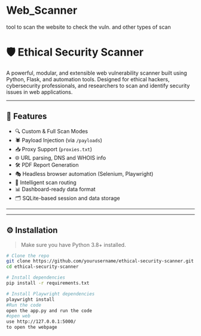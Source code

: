 # Web_Scanner
tool to scan the website to check the vuln. and other types of scan 
# 🛡️ Ethical Security Scanner

A powerful, modular, and extensible web vulnerability scanner built using Python, Flask, and automation tools. Designed for ethical hackers, cybersecurity professionals, and researchers to scan and identify security issues in web applications.



---

## 🚀 Features

- 🔍 Custom & Full Scan Modes
- 🕷️ Payload Injection (via `/payloads`)
- 📥 Proxy Support (`proxies.txt`)
- 🌐 URL parsing, DNS and WHOIS info
- 🛠️ PDF Report Generation
- 🎭 Headless browser automation (Selenium, Playwright)
- 🧠 Intelligent scan routing
- 📊 Dashboard-ready data format
- 🗂️ SQLite-based session and data storage

---

---

## ⚙️ Installation

> Make sure you have Python 3.8+ installed.

```bash
# Clone the repo
git clone https://github.com/yourusername/ethical-security-scanner.git
cd ethical-security-scanner

# Install dependencies
pip install -r requirements.txt

# Install Playwright dependencies
playwright install
#Run the code
open the app.py and run the code 
#open web
use http://127.0.0.1:5000/
to open the webpage


